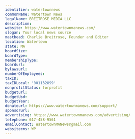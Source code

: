 ```yaml
---
identifier: watertownnews
commonName: Watertown News
legalName: BREITROSE MEDIA LLC
description:
website: https://www.watertownmanews.com/
slogan: Your local news source
masthead: Charlie Breitrose, Founder and Editor
location: Watertown
state: MA
boardSize:
boardType:
membershipType:
boardurl:
bylawsurl:
numberOfEmployees:
taxID:
taxIDLocal: '001132899'
nonprofitStatus: forprofit
budgeturl:
budgetUsd:
budgetYear:
donateurl: https://www.watertownmanews.com/support/
sponsorurl:
advertising: https://www.watertownmanews.com/advertising/
telephone: 617-458-9561
emailContact: WatertownMANews@gmail.com
websitecms: WP
---
```


